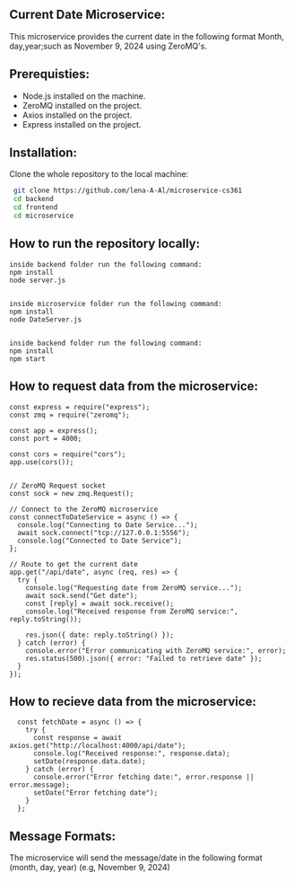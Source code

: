 ## Current Date Microservice:

This microservice provides the current date in the following format Month, day,year;such as November 9, 2024 using ZeroMQ's.

## Prerequisties:

- Node.js installed on the machine.
- ZeroMQ installed on the project.
- Axios installed on the project.
- Express installed on the project.

## Installation:

Clone the whole repository to the local machine:

```bash
 git clone https://github.com/lena-A-Al/microservice-cs361
 cd backend
 cd frontend
 cd microservice
```

## How to run the repository locally:

```
inside backend folder run the following command:
npm install
node server.js


inside microservice folder run the following command:
npm install
node DateServer.js


inside backend folder run the following command:
npm install
npm start
```

## How to request data from the microservice:

```
const express = require("express");
const zmq = require("zeromq");

const app = express();
const port = 4000;

const cors = require("cors");
app.use(cors());


// ZeroMQ Request socket
const sock = new zmq.Request();

// Connect to the ZeroMQ microservice
const connectToDateService = async () => {
  console.log("Connecting to Date Service...");
  await sock.connect("tcp://127.0.0.1:5556");
  console.log("Connected to Date Service");
};

// Route to get the current date
app.get("/api/date", async (req, res) => {
  try {
    console.log("Requesting date from ZeroMQ service...");
    await sock.send("Get date");
    const [reply] = await sock.receive();
    console.log("Received response from ZeroMQ service:", reply.toString());

    res.json({ date: reply.toString() });
  } catch (error) {
    console.error("Error communicating with ZeroMQ service:", error);
    res.status(500).json({ error: "Failed to retrieve date" });
  }
});
```

## How to recieve data from the microservice:

```
  const fetchDate = async () => {
    try {
      const response = await axios.get("http://localhost:4000/api/date");
      console.log("Received response:", response.data);
      setDate(response.data.date);
    } catch (error) {
      console.error("Error fetching date:", error.response || error.message);
      setDate("Error fetching date");
    }
  };
```

## Message Formats:

The microservice will send the message/date in the following format (month, day, year)
(e.g, November 9, 2024)
